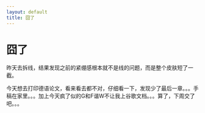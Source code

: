 ```yaml
---
layout: default
title: 囧了
---
```

# 囧了
昨天去拆线，结果发现之前的紧绷感根本就不是线的问题，而是整个皮肤短了一截。

今天想去打印德语论文，看来看去都不对，仔细看一下，发现少了最后一章。。。手稿在家里。。。加上今天疯了似的G和F谐W不让我上谷歌文档。。。算了，下周交了吧。。。
